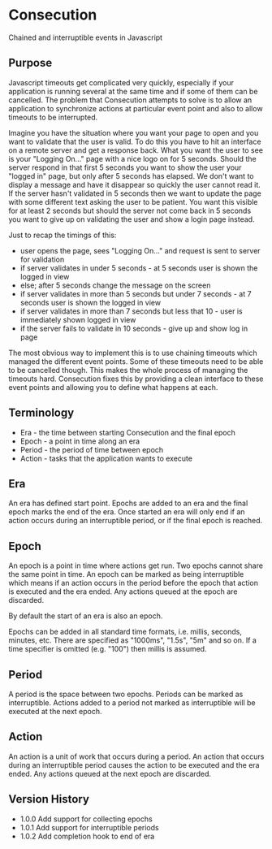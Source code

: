 # Consecution

Chained and interruptible events in Javascript

## Purpose

Javascript timeouts get complicated very quickly, especially if your application is running
several at the same time and if some of them can be cancelled. The problem that Consecution
attempts to solve is to allow an application to synchronize actions at particular event point
and also to allow timeouts to be interrupted.

Imagine you have the situation where you want your page to open and you want to validate
that the user is valid. To do this you have to hit an interface on a remote server and get
a response back. What you want the user to see is your "Logging On..." page with a nice logo
on for 5 seconds. Should the server respond in that first 5 seconds you want to show the user
your "logged in" page, but only after 5 seconds has elapsed. We don't want to display a message
and have it disappear so quickly the user cannot read it. If the server hasn't validated in
5 seconds then we want to update the page with some different text asking the user to be
patient. You want this visible for at least 2 seconds but should the server not come back
in 5 seconds you want to give up on validating the user and show a login page instead.

Just to recap the timings of this:
- user opens the page, sees "Logging On..." and request is sent to server for validation
- if server validates in under 5 seconds - at 5 seconds user is shown the logged in view
- else; after 5 seconds change the message on the screen
- if server validates in more than 5 seconds but under 7 seconds - at 7 seconds user is
  shown the logged in view
- if server validates in more than 7 seconds but less that 10 - user is immediately shown
  logged in view
- if the server fails to validate in 10 seconds - give up and show log in page

The most obvious way to implement this is to use chaining timeouts which managed the
different event points. Some of these timeouts need to be able to be cancelled though. This
makes the whole process of managing the timeouts hard. Consecution fixes this by providing
a clean interface to these event points and allowing you to define what happens at each.

## Terminology

- Era - the time between starting Consecution and the final epoch
- Epoch - a point in time along an era
- Period - the period of time between epoch
- Action - tasks that the application wants to execute

## Era

An era has defined start point. Epochs are added to an era and the final epoch marks
the end of the era. Once started an era will only end if an action occurs during an
interruptible period, or if the final epoch is reached.

## Epoch

An epoch is a point in time where actions get run. Two epochs cannot share the same
point in time. An epoch can be marked as being interruptible which means if an action
occurs in the period before the epoch that action is executed and the era ended. Any
actions queued at the epoch are discarded.

By default the start of an era is also an epoch.

Epochs can be added in all standard time formats, i.e. millis, seconds, minutes, etc.
There are specified as "1000ms", "1.5s", "5m" and so on. If a time specifier is omitted
(e.g. "100") then millis is assumed.

## Period

A period is the space between two epochs. Periods can be marked as interruptible. Actions
added to a period not marked as interruptible will be executed at the next epoch.

## Action

An action is a unit of work that occurs during a period. An action that occurs during
an interruptible period causes the action to be executed and the era ended. Any actions
queued at the next epoch are discarded.

## Version History
- 1.0.0 Add support for collecting epochs
- 1.0.1 Add support for interruptible periods
- 1.0.2 Add completion hook to end of era
